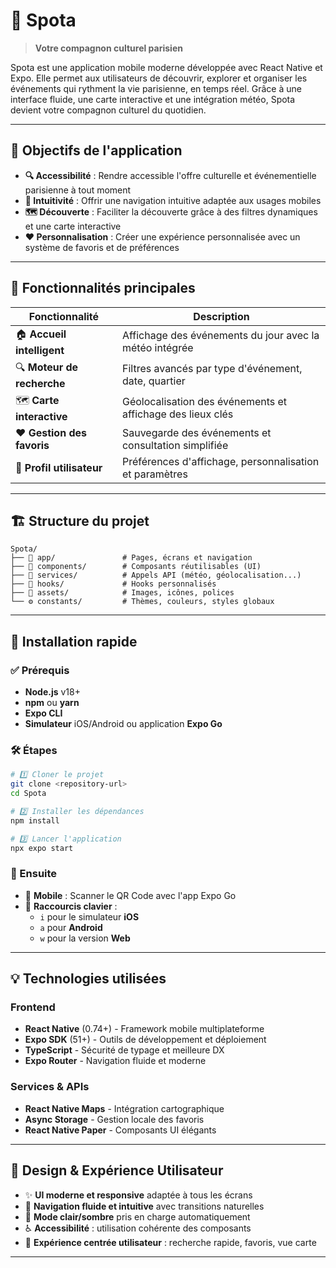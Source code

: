 # 🎯 Spota

> **Votre compagnon culturel parisien**

Spota est une application mobile moderne développée avec React Native et Expo. Elle permet aux utilisateurs de découvrir, explorer et organiser les événements qui rythment la vie parisienne, en temps réel. Grâce à une interface fluide, une carte interactive et une intégration météo, Spota devient votre compagnon culturel du quotidien.

---

## 🌟 Objectifs de l'application

- **🔍 Accessibilité** : Rendre accessible l'offre culturelle et événementielle parisienne à tout moment
- **📱 Intuitivité** : Offrir une navigation intuitive adaptée aux usages mobiles  
- **🗺️ Découverte** : Faciliter la découverte grâce à des filtres dynamiques et une carte interactive
- **❤️ Personnalisation** : Créer une expérience personnalisée avec un système de favoris et de préférences

---

## 📱 Fonctionnalités principales

| Fonctionnalité | Description |
|---|---|
| 🏠 **Accueil intelligent** | Affichage des événements du jour avec la météo intégrée |
| 🔍 **Moteur de recherche** | Filtres avancés par type d'événement, date, quartier |
| 🗺️ **Carte interactive** | Géolocalisation des événements et affichage des lieux clés |
| ❤️ **Gestion des favoris** | Sauvegarde des événements et consultation simplifiée |
| 👤 **Profil utilisateur** | Préférences d'affichage, personnalisation et paramètres |

---

## 🏗️ Structure du projet

```
Spota/
├── 📱 app/               # Pages, écrans et navigation
├── 🧩 components/        # Composants réutilisables (UI)
├── 🔌 services/          # Appels API (météo, géolocalisation...)
├── 🎣 hooks/             # Hooks personnalisés
├── 🎨 assets/            # Images, icônes, polices
└── ⚙️ constants/         # Thèmes, couleurs, styles globaux
```

---

## 🚀 Installation rapide

### ✅ Prérequis

- **Node.js** v18+
- **npm** ou **yarn**
- **Expo CLI**
- **Simulateur** iOS/Android ou application **Expo Go**

### 🛠️ Étapes

```bash
# 1️⃣ Cloner le projet
git clone <repository-url>
cd Spota

# 2️⃣ Installer les dépendances
npm install

# 3️⃣ Lancer l'application
npx expo start
```

### 📱 Ensuite

- 📲 **Mobile** : Scanner le QR Code avec l'app Expo Go
- 📱 **Raccourcis clavier** :
  - `i` pour le simulateur **iOS**
  - `a` pour **Android**  
  - `w` pour la version **Web**

---

## 💡 Technologies utilisées

### Frontend

- **React Native** (0.74+) - Framework mobile multiplateforme
- **Expo SDK** (51+) - Outils de développement et déploiement
- **TypeScript** - Sécurité de typage et meilleure DX
- **Expo Router** - Navigation fluide et moderne

### Services & APIs

- **React Native Maps** - Intégration cartographique
- **Async Storage** - Gestion locale des favoris
- **React Native Paper** - Composants UI élégants

---

## 🎨 Design & Expérience Utilisateur

- ✨ **UI moderne et responsive** adaptée à tous les écrans
- 🧭 **Navigation fluide et intuitive** avec transitions naturelles
- 🌙 **Mode clair/sombre** pris en charge automatiquement
- ♿ **Accessibilité** : utilisation cohérente des composants
- 🎯 **Expérience centrée utilisateur** : recherche rapide, favoris, vue carte

---



